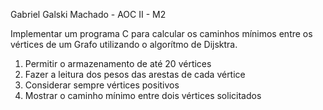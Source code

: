 Gabriel Galski Machado - AOC II - M2

Implementar um programa C para calcular os caminhos mínimos
entre os vértices de um Grafo utilizando o algorítmo de Dijsktra.

1. Permitir o armazenamento de até 20 vértices
2. Fazer a leitura dos pesos das arestas de cada vértice
3. Considerar sempre vértices positivos
4. Mostrar o caminho mínimo entre dois vértices solicitados

